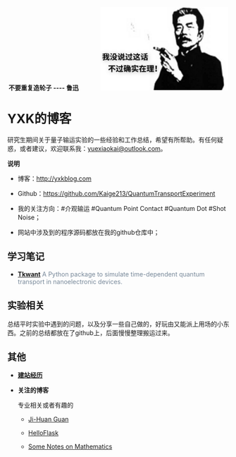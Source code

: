 <center> <b>不要重复造轮子 ---- 鲁迅 </b>  &#160; &#160; &#160;&#160; &#160;&#160; &#160;  <img src="./1.png" style="zoom:90%;" /> </center>





# YXK的博客

研究生期间关于量子输运实验的一些经验和工作总结，希望有所帮助。有任何疑惑，或者建议，欢迎联系我：yuexiaokai@outlook.com。

**说明**

- 博客：http://yxkblog.com

- Github：https://github.com/Kaige213/QuantumTransportExperiment

- 我的关注方向：\#介观输运 #Quantum Point Contact #Quantum Dot #Shot Noise；

- 网站中涉及到的程序源码都放在我的github仓库中；

  

## 学习笔记

- [**Tkwant**](http://www.yxkblog.com/StudyNotes/tkwant/0_tkwant.html)
  <font color= #778899 >A Python package to simulate time-dependent quantum transport in nanoelectronic devices.</font> 



## 实验相关

总结平时实验中遇到的问题，以及分享一些自己做的，好玩由又能派上用场的小东西。之前的总结都放在了github上，后面慢慢整理搬运过来。



## 其他

- [**建站经历**](http://www.yxkblog.com/其他/建站经历/建站经历.html)

- **关注的博客**

  专业相关或者有趣的

  - [Ji-Huan Guan](http://www.guanjihuan.com/)
  
  - [HelloFlask](http://helloflask.com/)
  - [Some Notes on Mathematics](https://bookdown.org/yifei/book/)

